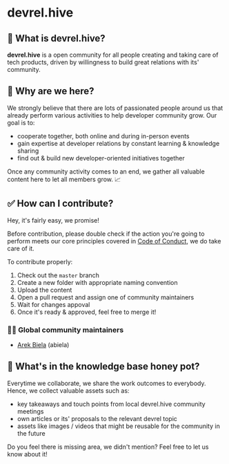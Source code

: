 # devrel.hive

## 🐝 What is devrel.hive?

**devrel.hive** is a open community for all people creating and taking care of tech products, driven by willingness to build great relations with its' community.

## 🙇 Why are we here?

We strongly believe that there are lots of passionated people around us that already perform various activities to help developer community grow. Our goal is to:

* cooperate together, both online and during in-person events
* gain expertise at developer relations by constant learning & knowledge sharing
* find out & build new developer-oriented initiatives together

Once any community activity comes to an end, we gather all valuable content here to let all members grow. 📈

## ✅ How can I contribute?

Hey, it's fairly easy, we promise! 

Before contribution, please double check if the action you're going to perform meets our core principles covered in [Code of Conduct](./code-of-conduct.md), we do take care of it.

To contribute properly:

1. Check out the `master` branch
2. Create a new folder with appropriate naming convention
3. Upload the content
4. Open a pull request and assign one of community maintainers 
5. Wait for changes appoval
6. Once it's ready & approved, feel free to merge it!

### 🧑🏼 Global community maintainers

* [Arek Biela](github.com/abiela) (abiela)

## 🍯 What's in the knowledge base honey pot?

Everytime we collaborate, we share the work outcomes to everybody. Hence, we collect valuable assets such as:

* key takeaways and touch points from local devrel.hive community meetings
* own articles or its' proposals to the relevant devrel topic
* assets like images / videos that might be reusable for the community in the future

Do you feel there is missing area, we didn't mention? Feel free to let us know about it!